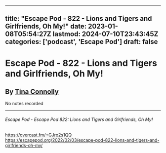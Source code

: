 
---
title: "Escape Pod - 822 - Lions and Tigers and Girlfriends, Oh My!"
date: 2023-01-08T05:54:27Z
lastmod: 2024-07-10T23:43:45Z
categories: ['podcast', 'Escape Pod']
draft: false
---


# Escape Pod - 822 - Lions and Tigers and Girlfriends, Oh My!
## By [Tina Connolly](https://escapepod.org/people/tina-connolly/)

No notes recorded

- - -
###### Escape Pod - Escape Pod 822: Lions and Tigers and Girlfriends, Oh My!

https://overcast.fm/+GJro2s1QQ  
https://escapepod.org/2022/02/03/escape-pod-822-lions-and-tigers-and-girlfriends-oh-my/

<!-- #public #podcast #Escape Pod# -->

<!-- {BearID:83F74D71-7D9F-4D0E-9CDF-B1393C942D9F-28016-00002D97CE77F5F6} -->
